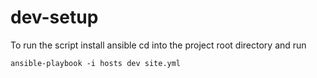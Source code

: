 dev-setup
=========
To run the script install ansible cd into the project root directory and run
```
ansible-playbook -i hosts dev site.yml
```